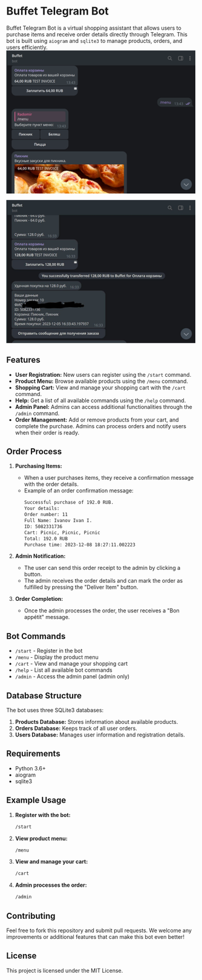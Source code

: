 
# Buffet Telegram Bot

Buffet Telegram Bot is a virtual shopping assistant that allows users to purchase items and receive order details directly through Telegram. This bot is built using `aiogram` and `sqlite3` to manage products, orders, and users efficiently.
<img src="https://github.com/osiriser/Buffet-Telegram-bot/blob/main/photo1.png" width="500">

<img src="https://github.com/osiriser/Buffet-Telegram-bot/blob/main/photo2.jpg" width="500">


## Features

- **User Registration:** New users can register using the `/start` command.
- **Product Menu:** Browse available products using the `/menu` command.
- **Shopping Cart:** View and manage your shopping cart with the `/cart` command.
- **Help:** Get a list of all available commands using the `/help` command.
- **Admin Panel:** Admins can access additional functionalities through the `/admin` command.
- **Order Management:** Add or remove products from your cart, and complete the purchase. Admins can process orders and notify users when their order is ready.

## Order Process

1. **Purchasing Items:**
   - When a user purchases items, they receive a confirmation message with the order details.
   - Example of an order confirmation message:
     ```
     Successful purchase of 192.0 RUB.
     Your details:
     Order number: 11
     Full Name: Ivanov Ivan I. 
     ID: 5082331736
     Cart: Picnic, Picnic, Picnic
     Total: 192.0 RUB
     Purchase time: 2023-12-08 18:27:11.002223
     ```

2. **Admin Notification:**
   - The user can send this order receipt to the admin by clicking a button.
   - The admin receives the order details and can mark the order as fulfilled by pressing the "Deliver Item" button.

3. **Order Completion:**
   - Once the admin processes the order, the user receives a "Bon appétit" message.

## Bot Commands

- `/start` - Register in the bot
- `/menu` - Display the product menu
- `/cart` - View and manage your shopping cart
- `/help` - List all available bot commands
- `/admin` - Access the admin panel (admin only)

## Database Structure

The bot uses three SQLite3 databases:
1. **Products Database:** Stores information about available products.
2. **Orders Database:** Keeps track of all user orders.
3. **Users Database:** Manages user information and registration details.



## Requirements

- Python 3.6+
- aiogram
- sqlite3

## Example Usage

1. **Register with the bot:**
   ```bash
   /start
   ```

2. **View product menu:**
   ```bash
   /menu
   ```


3. **View and manage your cart:**
   ```bash
   /cart
   ```

4. **Admin processes the order:**
   ```bash
   /admin
   ```

## Contributing

Feel free to fork this repository and submit pull requests. We welcome any improvements or additional features that can make this bot even better!

## License

This project is licensed under the MIT License.

